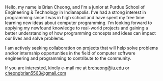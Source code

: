 Hello, my name is Brian Cheong, and I'm a junior at Purdue School of Engineering & Technology in Indianapolis. I've had a strong interest in programming since I was in high school and have spent my free time learning new ideas about computer programming. I'm looking forward to applying my newfound knowledge to real-world projects and gaining a better understanding of how programming concepts and ideas can impact our lives and solve problems.

I am actively seeking collaboration on projects that will help solve problems and/or internship opportunities in the field of computer software engineering and programming to contribute to the community.

If you are interested, kindly e-mail me at brcheong@iu.edu or cheongbrian5563@gmail.com

<!---
Briann-CKS/Briann-CKS is a ✨ special ✨ repository because its `README.md` (this file) appears on your GitHub profile.
You can click the Preview link to take a look at your changes.
I am currently learning UNIX systems programming in college and self-learning Data Structures during my free time
How to reach me: 
--->
